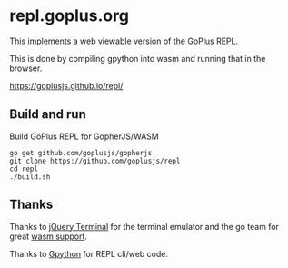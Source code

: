 # repl.goplus.org

This implements a web viewable version of the GoPlus REPL.

This is done by compiling gpython into wasm and running that in the
browser.

<https://goplusjs.github.io/repl/>


## Build and run

Build GoPlus REPL for GopherJS/WASM
```
go get github.com/goplusjs/gopherjs
git clone https://github.com/goplusjs/repl
cd repl
./build.sh
```


## Thanks

Thanks to [jQuery Terminal](https://terminal.jcubic.pl/) for the
terminal emulator and the go team for great [wasm
support](https://github.com/golang/go/wiki/WebAssembly).

Thanks to [Gpython](https://github.com/go-python/gpython) for REPL cli/web code.
